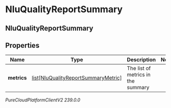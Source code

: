 # NluQualityReportSummary

## NluQualityReportSummary

## Properties

|Name | Type | Description | Notes|
|------------ | ------------- | ------------- | -------------|
| **metrics** | [list[NluQualityReportSummaryMetric]](NluQualityReportSummaryMetric) | The list of metrics in the summary | |



_PureCloudPlatformClientV2 239.0.0_
